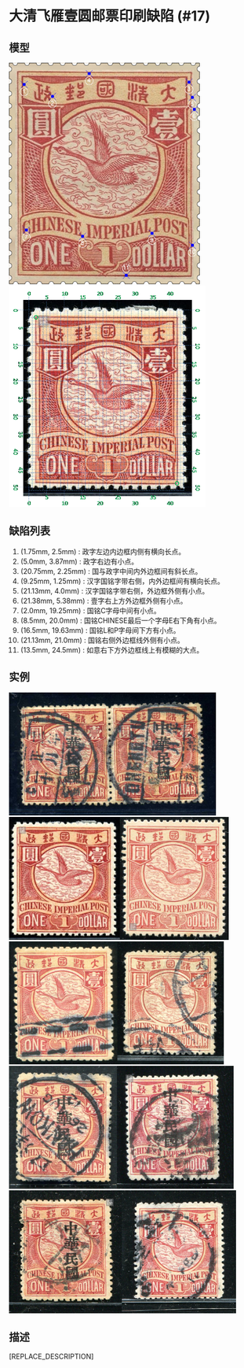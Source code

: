 # 大清飞雁壹圆邮票印刷缺陷 (#17)

## 模型
<img src="model.png" height=450/> <img src="sampling.png" height=450/>

## 缺陷列表
1. (1.75mm, 2.5mm) :  政字左边内边框内侧有横向长点。
1. (5.0mm, 3.87mm) :  政字右边有小点。
1. (20.75mm, 2.25mm) :  国与政字中间内外边框间有斜长点。
1. (9.25mm, 1.25mm) :  汉字国铭字带右侧，内外边框间有横向长点。
1. (21.13mm, 4.0mm) :  汉字国铭字带右侧，外边框外侧有小点。
1. (21.38mm, 5.38mm) :  壹字右上方外边框外侧有小点。
1. (2.0mm, 19.25mm) :  国铭C字母中间有小点。
1. (8.5mm, 20.0mm) :  国铭CHINESE最后一个字母E右下角有小点。
1. (16.5mm, 19.63mm) :  国铭L和P字母间下方有小点。
1. (21.13mm, 21.0mm) :  国铭右侧外边框线外侧有小点。
1. (13.5mm, 24.5mm) :  如意右下方外边框线上有模糊的大点。


## 实例
<img src="2009-09-14_00028080003A.jpg" height=250/><img src="2011-10-28_00048790040A.jpg" height=250/><img src="2012-07-25_00064888010A.jpg" height=250/><img src="2012-09-24_00069873001A.jpg" height=250/><img src="2012-10-20_00071404118A.jpg" height=250/><img src="2013-01-18_00078802086A.jpg" height=250/><img src="2014-01-22_00133999134A.jpg" height=250/><img src="2014-03-05_00136557019A.jpg" height=250/><img src="2014-03-22_00138665007A.jpg" height=250/>


## 描述
[REPLACE_DESCRIPTION]
